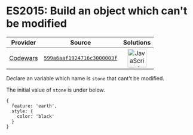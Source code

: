 [_metadata_:generated]: - "true"

# ES2015: Build an object which can't be modified

<!-- INFO TABLE BEGIN -->

| Provider                                        | Source                                                                               | Solutions                                                                                                                                                    |
| :---------------------------------------------: | :----------------------------------------------------------------------------------: | :----------------------------------------------------------------------------------------------------------------------------------------------------------: |
| [Codewars](../../../docs/providers/Codewars.md) | [`599a6aaf1924716c3000003f`](https://www.codewars.com/kata/599a6aaf1924716c3000003f) | [<img src="https://res.cloudinary.com/rascaltwo/image/upload/v1631924076/javascript_ehszr7.svg" alt="JavaScript" title="JavaScript" width="50" />](solve.js) |

<!-- INFO TABLE END -->

Declare an variable which name is `stone` that cant't be modified.

The initial value of `stone` is under below.

```
{
  feature: 'earth',
  style: {
    color: 'black'
  }
}
```


